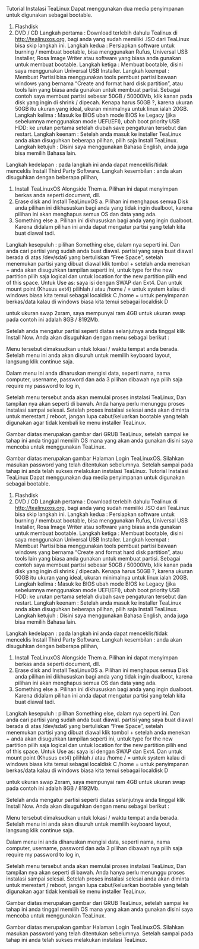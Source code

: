 Tutorial Instalasi TeaLinux
Dapat menggunakan dua media penyimpanan untuk digunakan sebagai bootable.
1.	Flashdisk
2.	DVD / CD
Langkah pertama 	: Download terlebih dahulu Tealinux di http://tealinuxos.org, bagi anda yang sudah memiliki .ISO dari TeaLinux bisa skip langkah ini.
Langkah kedua 		: Persiapkan software untuk burning / membuat bootable, bisa menggunakan Rufus, Universal USB Installer, Rosa Image Writer atau software yang biasa anda gunakan untuk membuat bootable.
Langkah ketiga		: Membuat bootable, disini saya menggunakan Universal USB Installer.
Langkah keempat		: Membuat Partisi bisa menggunakan tools pembuat partisi bawaan windows yang bernama “Create and format hard disk partition”, atau tools lain yang biasa anda gunakan untuk membuat partisi.
Sebagai contoh saya membuat partisi sebesar 50GB / 50000Mb, klik kanan pada disk yang ingin di shrink / dipecah.
Kenapa harus 50GB ?, karena ukuran 50GB itu ukuran yang ideal, ukuran minimalnya untuk linux ialah 20GB.
Langkah kelima 		: Masuk ke BIOS ubah mode BIOS ke Legacy (jika sebelumnya menggunakan mode UEFI/EFI), ubah boot priority USB HDD: ke urutan pertama setelah diubah save pengaturan tersebut dan restart.
Langkah keenam	: Setelah anda masuk ke installer TeaLinux anda akan disuguhkan beberapa pilihan, pilih saja Install TeaLinux.
Langkah ketujuh	: Disini saya menggunakan Bahasa English, anda juga bisa memilih Bahasa lain. 
 
Langkah kedelapan	: pada langkah ini anda dapat menceklis/tidak menceklis Install Third Party Software.
Langkah kesembilan 	: anda akan disuguhkan dengan beberapa pilihan, 
1.	Install TeaLinuxOS Alongside Them
a.	Pilihan ini dapat menyimpan berkas anda seperti document, dll.
2.	Erase disk and Install TeaLinuxOS
a.	Pilihan ini menghapus semua Disk anda pilihan ini dikhususkan bagi anda yang tidak ingin dualboot, karena pilihan ini akan menghapus semua OS dan data yang ada.
3.	Something else
a.	Pilihan ini dikhususkan bagi anda yang ingin dualboot. Karena didalam pilihan ini anda dapat mengatur partisi yang telah kita buat diawal tadi.

Langkah kesepuluh	: pilihan Something else, dalam nya seperti ini. Dan anda cari partisi yang sudah anda buat diawal.
partisi yang saya buat diawal berada di atas /dev/sda6 yang bertuliskan “Free Space”, setelah menemukan partisi yang dibuat diawal klik tombol + 
setelah anda menekan + anda akan disuguhkan tampilan seperti ini, untuk type for the new partition pilih saja logical dan untuk location for the new partition pilih end of this space. Untuk Use as: saya isi dengan SWAP dan Ext4. Dan untuk mount point (Khusus ext4) pilihlah / atau /home
/ = untuk system kalau di windows biasa kita temui sebagai localdisk C
/home = untuk penyimpanan berkas/data kalau di windows biasa kita temui sebagai localdisk D






untuk ukuran swap 2xram, saya mempunyai ram 4GB untuk ukuran swap pada contoh ini adalah 8GB / 8192Mb.

Setelah anda mengatur partisi seperti diatas selanjutnya anda tinggal klik Install Now. Anda akan disuguhkan dengan menu sebagai berikut :

Menu tersebut dimaksudkan untuk lokasi / waktu tempat anda berada. Setelah menu ini anda akan disuruh untuk memilih keyboard layout, langsung klik continue saja.



Dalam menu ini anda diharuskan mengisi data, seperti nama, nama computer, username, password dan ada 3 pilihan dibawah nya pilih saja require my password to log in,

Setelah menu tersebut anda akan memulai proses instalasi TeaLinux, Dan tampilan nya akan seperti di bawah. Anda hanya perlu menunggu proses instalasi sampai selesai.
Setelah proses instalasi selesai anda akan diminta untuk merestart / reboot, jangan lupa cabut/keluarkan bootable yang telah digunakan agar tidak kembali ke menu installer TeaLinux.

Gambar diatas merupakan gambar dari GRUB TeaLinux, setelah sampai ke tahap ini anda tinggal memilih OS mana yang akan anda gunakan disini saya mencoba untuk menggunakan TeaLinux.


Gambar diatas merupakan gambar Halaman Login TeaLinuxOS. Silahkan masukan password yang telah ditentukan sebelumnya. Setelah sampai pada tahap ini anda telah sukses melakukan instalasi TeaLinux.
Tutorial Instalasi TeaLinux
Dapat menggunakan dua media penyimpanan untuk digunakan sebagai bootable.
1.	Flashdisk
2.	DVD / CD
Langkah pertama 	: Download terlebih dahulu Tealinux di http://tealinuxos.org, bagi anda yang sudah memiliki .ISO dari TeaLinux bisa skip langkah ini.
Langkah kedua 		: Persiapkan software untuk burning / membuat bootable, bisa menggunakan Rufus, Universal USB Installer, Rosa Image Writer atau software yang biasa anda gunakan untuk membuat bootable.
Langkah ketiga		: Membuat bootable, disini saya menggunakan Universal USB Installer.
Langkah keempat		: Membuat Partisi bisa menggunakan tools pembuat partisi bawaan windows yang bernama “Create and format hard disk partition”, atau tools lain yang biasa anda gunakan untuk membuat partisi.
Sebagai contoh saya membuat partisi sebesar 50GB / 50000Mb, klik kanan pada disk yang ingin di shrink / dipecah.
Kenapa harus 50GB ?, karena ukuran 50GB itu ukuran yang ideal, ukuran minimalnya untuk linux ialah 20GB.
Langkah kelima 		: Masuk ke BIOS ubah mode BIOS ke Legacy (jika sebelumnya menggunakan mode UEFI/EFI), ubah boot priority USB HDD: ke urutan pertama setelah diubah save pengaturan tersebut dan restart.
Langkah keenam	: Setelah anda masuk ke installer TeaLinux anda akan disuguhkan beberapa pilihan, pilih saja Install TeaLinux.
Langkah ketujuh	: Disini saya menggunakan Bahasa English, anda juga bisa memilih Bahasa lain. 
 
Langkah kedelapan	: pada langkah ini anda dapat menceklis/tidak menceklis Install Third Party Software.
Langkah kesembilan 	: anda akan disuguhkan dengan beberapa pilihan, 
1.	Install TeaLinuxOS Alongside Them
a.	Pilihan ini dapat menyimpan berkas anda seperti document, dll.
2.	Erase disk and Install TeaLinuxOS
a.	Pilihan ini menghapus semua Disk anda pilihan ini dikhususkan bagi anda yang tidak ingin dualboot, karena pilihan ini akan menghapus semua OS dan data yang ada.
3.	Something else
a.	Pilihan ini dikhususkan bagi anda yang ingin dualboot. Karena didalam pilihan ini anda dapat mengatur partisi yang telah kita buat diawal tadi.

Langkah kesepuluh	: pilihan Something else, dalam nya seperti ini. Dan anda cari partisi yang sudah anda buat diawal.
partisi yang saya buat diawal berada di atas /dev/sda6 yang bertuliskan “Free Space”, setelah menemukan partisi yang dibuat diawal klik tombol + 
setelah anda menekan + anda akan disuguhkan tampilan seperti ini, untuk type for the new partition pilih saja logical dan untuk location for the new partition pilih end of this space. Untuk Use as: saya isi dengan SWAP dan Ext4. Dan untuk mount point (Khusus ext4) pilihlah / atau /home
/ = untuk system kalau di windows biasa kita temui sebagai localdisk C
/home = untuk penyimpanan berkas/data kalau di windows biasa kita temui sebagai localdisk D






untuk ukuran swap 2xram, saya mempunyai ram 4GB untuk ukuran swap pada contoh ini adalah 8GB / 8192Mb.

Setelah anda mengatur partisi seperti diatas selanjutnya anda tinggal klik Install Now. Anda akan disuguhkan dengan menu sebagai berikut :

Menu tersebut dimaksudkan untuk lokasi / waktu tempat anda berada. Setelah menu ini anda akan disuruh untuk memilih keyboard layout, langsung klik continue saja.



Dalam menu ini anda diharuskan mengisi data, seperti nama, nama computer, username, password dan ada 3 pilihan dibawah nya pilih saja require my password to log in,

Setelah menu tersebut anda akan memulai proses instalasi TeaLinux, Dan tampilan nya akan seperti di bawah. Anda hanya perlu menunggu proses instalasi sampai selesai.
Setelah proses instalasi selesai anda akan diminta untuk merestart / reboot, jangan lupa cabut/keluarkan bootable yang telah digunakan agar tidak kembali ke menu installer TeaLinux.

Gambar diatas merupakan gambar dari GRUB TeaLinux, setelah sampai ke tahap ini anda tinggal memilih OS mana yang akan anda gunakan disini saya mencoba untuk menggunakan TeaLinux.


Gambar diatas merupakan gambar Halaman Login TeaLinuxOS. Silahkan masukan password yang telah ditentukan sebelumnya. Setelah sampai pada tahap ini anda telah sukses melakukan instalasi TeaLinux.

